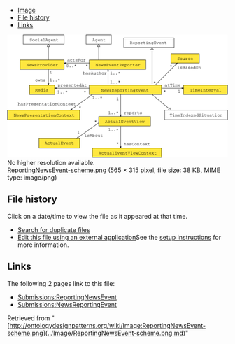 * [Image](../Image/ReportingNewsEvent-scheme.png.md#file)
* [File history](../Image/ReportingNewsEvent-scheme.png.md#filehistory)
* [Links](../Image/ReportingNewsEvent-scheme.png.md#filelinks)

[![Image:ReportingNewsEvent-scheme.png](../images/d/d9/ReportingNewsEvent-scheme.png)](../images/d/d9/ReportingNewsEvent-scheme.png)  
No higher resolution available.  
[ReportingNewsEvent-scheme.png](../images/d/d9/ReportingNewsEvent-scheme.png)‎ (565 × 315 pixel, file size: 38 KB, MIME type: image/png)

## File history

Click on a date/time to view the file as it appeared at that time.



  
* [Search for duplicate files](http://ontologydesignpatterns.org/wiki/Special:FileDuplicateSearch/ReportingNewsEvent-scheme.png "Special:FileDuplicateSearch/ReportingNewsEvent-scheme.png")
* [Edit this file using an external application](http://ontologydesignpatterns.org/wiki/index.php?title=Image:ReportingNewsEvent-scheme.png&action=edit&externaledit=true&mode=file "Image:ReportingNewsEvent-scheme.png")See the [setup instructions](http://www.mediawiki.org/wiki/Manual:External_editors "http://www.mediawiki.org/wiki/Manual:External_editors") for more information.

## Links



The following 2 pages link to this file:


* [Submissions:ReportingNewsEvent](../Submissions/ReportingNewsEvent.md "Submissions:ReportingNewsEvent")
* [Submissions:NewsReportingEvent](../Submissions/NewsReportingEvent.md "Submissions:NewsReportingEvent")


Retrieved from "[http://ontologydesignpatterns.org/wiki/Image:ReportingNewsEvent-scheme.png](../Image/ReportingNewsEvent-scheme.png.md)"